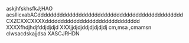 askjhfskhsfkJ;HAO
acslIicxabACdddddddddddddddddddddddddddddddddddddddddddddd
CXZCXXCXXXXdddddddddddddddddddddddddddddd
XXXXfhdjhdjfddjdjdjd
XXXjjdjdjddjdjdjdjdj
cm,msa ,cmamsn clwsacdskajjdsa
XASCJRHDN

